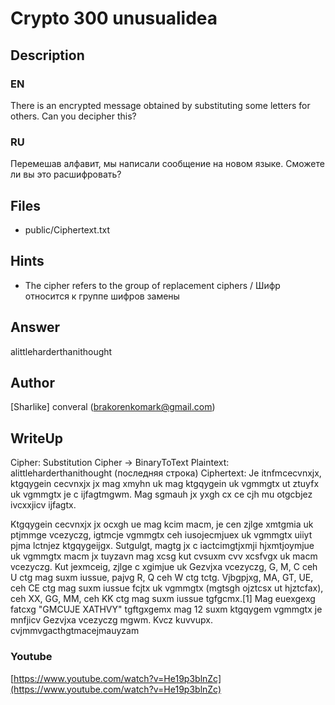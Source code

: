﻿# Crypto 300 unusualidea


## Description 

### EN

There is an encrypted message obtained by substituting some letters for others. Can you decipher this?

### RU

Перемешав алфавит, мы написали сообщение на новом языке. Сможете ли вы это расшифровать?


## Files

* public/Ciphertext.txt

## Hints 

* The cipher refers to the group of replacement ciphers / Шифр относится к группе шифров замены

## Answer

alittleharderthanithought

## Author

[Sharlike] converal (brakorenkomark@gmail.com)

## WriteUp

Cipher: Substitution Cipher -> BinaryToText
Plaintext: alittleharderthanithought (последняя строка)
Ciphertext: Je itnfmcecvnxjx, ktgqygein cecvnxjx jx mag xmyhn uk mag ktgqygein uk vgmmgtx ut ztuyfx uk vgmmgtx je c ijfagtmgwm. Mag sgmauh jx yxgh cx ce cjh mu otgcbjez ivcxxjicv ijfagtx.

Ktgqygein cecvnxjx jx ocxgh ue mag kcim macm, je cen zjlge xmtgmia uk ptjmmge vcezyczg, igtmcje vgmmgtx ceh iusojecmjuex uk vgmmgtx uiiyt pjma lctnjez ktgqygeijgx. Sutgulgt, magtg jx c iactcimgtjxmji hjxmtjoymjue uk vgmmgtx macm jx tuyzavn mag xcsg kut cvsuxm cvv xcsfvgx uk macm vcezyczg. Kut jexmceig, zjlge c xgimjue uk Gezvjxa vcezyczg, G, M, C ceh U ctg mag suxm iussue, pajvg R, Q ceh W ctg tctg. Vjbgpjxg, MA, GT, UE, ceh CE ctg mag suxm iussue fcjtx uk vgmmgtx (mgtsgh ojztcsx ut hjztcfax), ceh XX, GG, MM, ceh KK ctg mag suxm iussue tgfgcmx.[1] Mag euexgexg fatcxg "GMCUJE XATHVY" tgftgxgemx mag 12 suxm ktgqygem vgmmgtx je mnfjicv Gezvjxa vcezyczg mgwm. Kvcz kuvvupx.
cvjmmvgacthgtmacejmauyzam


### Youtube

[https://www.youtube.com/watch?v=He19p3blnZc](https://www.youtube.com/watch?v=He19p3blnZc) 
